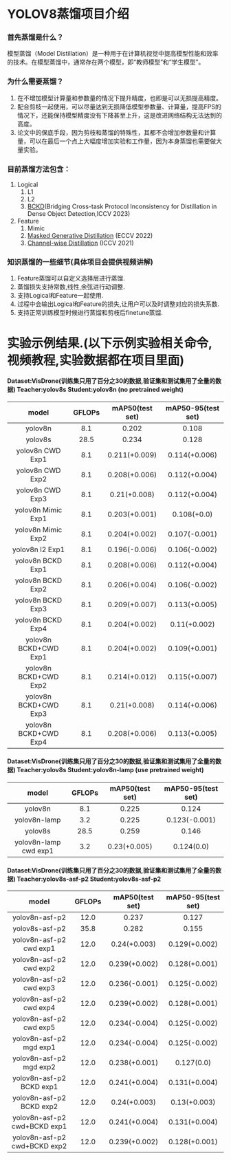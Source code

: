 # YOLOV8蒸馏项目介绍

### 首先蒸馏是什么？  
模型蒸馏（Model Distillation）是一种用于在计算机视觉中提高模型性能和效率的技术。在模型蒸馏中，通常存在两个模型，即“教师模型”和“学生模型”。

### 为什么需要蒸馏？  
1. 在不增加模型计算量和参数量的情况下提升精度，也即是可以无损提高精度。
2. 配合剪枝一起使用，可以尽量达到无损降低模型参数量、计算量，提高FPS的情况下，还能保持模型精度没有下降甚至上升，这是改进网络结构无法达到的高度。
3. 论文中的保底手段，因为剪枝和蒸馏的特殊性，其都不会增加参数量和计算量，可以在最后一个点上大幅度增加实验和工作量，因为本身蒸馏也需要做大量实验。

### 目前蒸馏方法包含：
1. Logical
    1. L1
    2. L2
    3. [BCKD](https://link.zhihu.com/?target=https%3A//arxiv.org//pdf/2308.14286)(Bridging Cross-task Protocol Inconsistency for Distillation in Dense Object Detection,ICCV 2023)
2. Feature
    1. Mimic
    2. [Masked Generative Distillation](https://link.zhihu.com/?target=https%3A//arxiv.org/pdf/2205.01529.pdf) (ECCV 2022)
    3. [Channel-wise Distillation](https://arxiv.org/pdf/2011.13256.pdf) (ICCV 2021)

### 知识蒸馏的一些细节(具体项目会提供视频讲解)
1. Feature蒸馏可以自定义选择层进行蒸馏.
2. 蒸馏损失支持常数,线性,余弦进行动调整.
3. 支持Logical和Feature一起使用.
4. 过程中会输出Logical和Feature的损失,让用户可以及时调整对应的损失系数.
5. 支持正常训练模型时候进行蒸馏和剪枝后finetune蒸馏.

# 实验示例结果.(以下示例实验相关命令,视频教程,实验数据都在项目里面)
#### Dataset:VisDrone(训练集只用了百分之30的数据,验证集和测试集用了全量的数据) Teacher:yolov8s Student:yolov8n (no pretrained weight)
| model | GFLOPs | mAP50(test set) | mAP50-95(test set) |
| :----: | :----: | :----: | :----: |
| yolov8n | 8.1 | 0.202 | 0.108 |
| yolov8s | 28.5 | 0.234 | 0.128 |
| yolov8n CWD Exp1 | 8.1 | 0.211(+0.009) | 0.114(+0.006) |
| yolov8n CWD Exp2 | 8.1 | 0.208(+0.006) | 0.112(+0.004) |
| yolov8n CWD Exp3 | 8.1 | 0.21(+0.008) | 0.112(+0.004) |
| yolov8n Mimic Exp1 | 8.1 | 0.203(+0.001) | 0.108(+0.0) |
| yolov8n Mimic Exp2 | 8.1 | 0.204(+0.002) | 0.107(-0.001) |
| yolov8n l2 Exp1 | 8.1 | 0.196(-0.006) | 0.106(-0.002) |
| yolov8n BCKD Exp1 | 8.1 | 0.208(+0.006) | 0.112(+0.004) |
| yolov8n BCKD Exp2 | 8.1 | 0.206(+0.004) | 0.106(-0.002) |
| yolov8n BCKD Exp3 | 8.1 | 0.209(+0.007) | 0.113(+0.005) |
| yolov8n BCKD Exp4 | 8.1 | 0.204(+0.002) | 0.11(+0.002) |
| yolov8n BCKD+CWD Exp1 | 8.1 | 0.204(+0.002) | 0.109(+0.001) |
| yolov8n BCKD+CWD Exp2 | 8.1 | 0.214(+0.012) | 0.115(+0.007) |
| yolov8n BCKD+CWD Exp3 | 8.1 | 0.21(+0.008) | 0.114(+0.006) |
| yolov8n BCKD+CWD Exp4 | 8.1 | 0.208(+0.006) | 0.113(+0.005) |

#### Dataset:VisDrone(训练集只用了百分之30的数据,验证集和测试集用了全量的数据) Teacher:yolov8s Student:yolov8n-lamp (use pretrained weight)
| model | GFLOPs | mAP50(test set) | mAP50-95(test set) |
| :----: | :----: | :----: | :----: |
| yolov8n | 8.1 | 0.225 | 0.124 |
| yolov8n-lamp | 3.2 | 0.225 | 0.123(-0.001) |
| yolov8s | 28.5 | 0.259 | 0.146 |
| yolov8n-lamp cwd exp1 | 3.2 | 0.23(+0.005) | 0.124(0.0) |

#### Dataset:VisDrone(训练集只用了百分之30的数据,验证集和测试集用了全量的数据) Teacher:yolov8s-asf-p2 Student:yolov8s-asf-p2
| model | GFLOPs | mAP50(test set) | mAP50-95(test set) |
| :----: | :----: | :----: | :----: |
| yolov8n-asf-p2 | 12.0 | 0.237 | 0.127 |
| yolov8s-asf-p2 | 35.8 | 0.282 | 0.155 |
| yolov8n-asf-p2 cwd exp1 | 12.0 | 0.24(+0.003) | 0.129(+0.002) |
| yolov8n-asf-p2 cwd exp2 | 12.0 | 0.239(+0.002) | 0.128(+0.001) |
| yolov8n-asf-p2 cwd exp3 | 12.0 | 0.236(-0.001) | 0.125(-0.002) |
| yolov8n-asf-p2 cwd exp4 | 12.0 | 0.239(+0.002) | 0.128(+0.001) |
| yolov8n-asf-p2 cwd exp5 | 12.0 | 0.234(-0.004) | 0.125(-0.002) |
| yolov8n-asf-p2 mgd exp1 | 12.0 | 0.234(-0.004) | 0.125(-0.002) |
| yolov8n-asf-p2 mgd exp2 | 12.0 | 0.238(+0.001) | 0.127(0.0) |
| yolov8n-asf-p2 BCKD exp1 | 12.0 | 0.241(+0.004) | 0.131(+0.004) |
| yolov8n-asf-p2 BCKD exp2 | 12.0 | 0.24(+0.003) | 0.13(+0.003) |
| yolov8n-asf-p2 cwd+BCKD exp1 | 12.0 | 0.241(+0.004) | 0.131(+0.004) |
| yolov8n-asf-p2 cwd+BCKD exp2 | 12.0 | 0.239(+0.002) | 0.128(+0.001) |